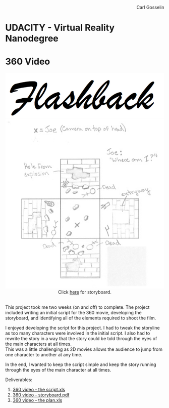 <p align="right">
Carl Gosselin
</p>

# UDACITY - Virtual Reality Nanodegree

# 360 Video

<div align=center><img src="pics/Flashback.png"></div>
<div align=center>
	<img src="pics/screenshot1.png">
	</br>
	Click <a href="https://github.com/carldgosselin/virtual_reality/blob/master/Project-6-360-Video/360%20video%20-%20storyboard%20-%20Flashback.pdf">here</a> for storyboard.
</div></br>


This project took me two weeks (on and off) to complete.  The project included writing an initial script for the 360 movie, developing the storyboard, and identifying all of the elements required to shoot the film.

I enjoyed developing the script for this project.  I had to tweak the storyline as too many characters were involved in the initial script.  I also had to rewrite the story in a way that the story could be told through the eyes of the main characters at all times.  
This was a little challenging as 2D movies allows the audience to jump from one character to another at any time.  

In the end, I wanted to keep the script simple and keep the story running through the eyes of the main character at all times.

Deliverables:
1. <a href="https://github.com/carldgosselin/virtual_reality/blob/master/Project-6-360-Video/360%20video%20-%20the%20script%20v6.xlsx">360 video - the script.xls</a>
2. <a href="https://github.com/carldgosselin/virtual_reality/blob/master/Project-6-360-Video/360%20video%20-%20storyboard%20-%20Flashback.pdf">360 video - storyboard.pdf</a>
3. <a href="https://github.com/carldgosselin/virtual_reality/blob/master/Project-6-360-Video/360%20video%20-%20the%20plan.xlsx">360 video - the plan.xls</a>




